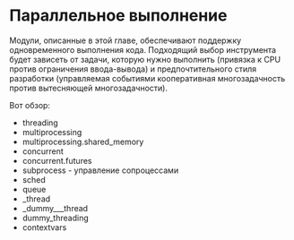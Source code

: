 # Параллельное выполнение

Модули, описанные в этой главе, обеспечивают поддержку одновременного выполнения кода. Подходящий выбор инструмента будет зависеть от задачи, которую нужно выполнить \(привязка к CPU против ограничения ввода-вывода\) и предпочтительного стиля разработки \(управляемая событиями кооперативная многозадачность против вытесняющей многозадачности\).

Вот обзор:

* threading
* multiprocessing
* multiprocessing.shared\_memory
* concurrent
* concurrent.futures
* subprocess - управление сопроцессами
* sched
* queue
* \_thread
* \_dummy_\__thread
* dummy\_threading
* contextvars

